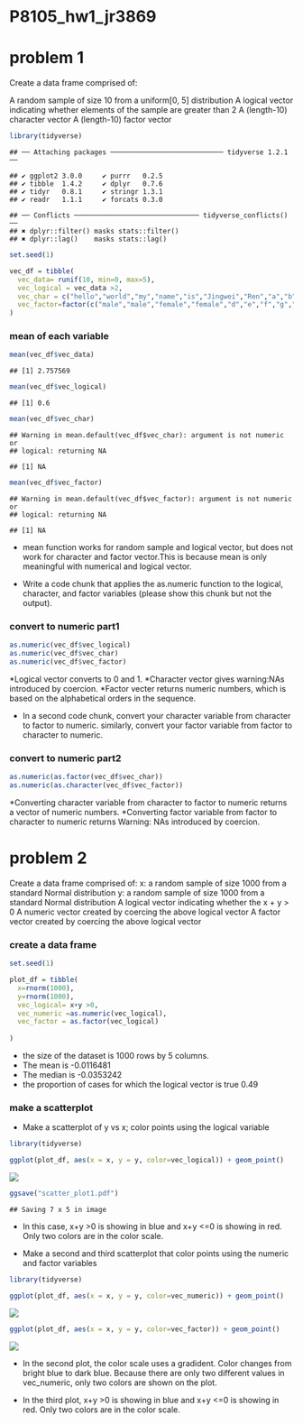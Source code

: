 P8105\_hw1\_jr3869
================

problem 1
=========

Create a data frame comprised of:

A random sample of size 10 from a uniform\[0, 5\] distribution A logical vector indicating whether elements of the sample are greater than 2 A (length-10) character vector A (length-10) factor vector

``` r
library(tidyverse)
```

    ## ── Attaching packages ──────────────────────────── tidyverse 1.2.1 ──

    ## ✔ ggplot2 3.0.0     ✔ purrr   0.2.5
    ## ✔ tibble  1.4.2     ✔ dplyr   0.7.6
    ## ✔ tidyr   0.8.1     ✔ stringr 1.3.1
    ## ✔ readr   1.1.1     ✔ forcats 0.3.0

    ## ── Conflicts ─────────────────────────────── tidyverse_conflicts() ──
    ## ✖ dplyr::filter() masks stats::filter()
    ## ✖ dplyr::lag()    masks stats::lag()

``` r
set.seed(1)

vec_df = tibble(
  vec_data= runif(10, min=0, max=5),
  vec_logical = vec_data >2,
  vec_char = c("hello","world","my","name","is","Jingwei","Ren","a","b","c"),
  vec_factor=factor(c("male","male","female","female","d","e","f","g","h","i"))
)
```

### mean of each variable

``` r
mean(vec_df$vec_data)
```

    ## [1] 2.757569

``` r
mean(vec_df$vec_logical)
```

    ## [1] 0.6

``` r
mean(vec_df$vec_char)
```

    ## Warning in mean.default(vec_df$vec_char): argument is not numeric or
    ## logical: returning NA

    ## [1] NA

``` r
mean(vec_df$vec_factor)
```

    ## Warning in mean.default(vec_df$vec_factor): argument is not numeric or
    ## logical: returning NA

    ## [1] NA

-   mean function works for random sample and logical vector, but does not work for character and factor vector.This is because mean is only meaningful with numerical and logical vector.

-   Write a code chunk that applies the as.numeric function to the logical, character, and factor variables (please show this chunk but not the output).

### convert to numeric part1

``` r
as.numeric(vec_df$vec_logical)
as.numeric(vec_df$vec_char)
as.numeric(vec_df$vec_factor)
```

*Logical vector converts to 0 and 1. *Character vector gives warning:NAs introduced by coercion. \*Factor vecter returns numeric numbers, which is based on the alphabetical orders in the sequence.

-   In a second code chunk, convert your character variable from character to factor to numeric. similarly, convert your factor variable from factor to character to numeric.

### convert to numeric part2

``` r
as.numeric(as.factor(vec_df$vec_char))
as.numeric(as.character(vec_df$vec_factor))
```

*Converting character variable from character to factor to numeric returns a vector of numeric numbers. *Converting factor variable from factor to character to numeric returns Warning: NAs introduced by coercion.

problem 2
=========

Create a data frame comprised of: x: a random sample of size 1000 from a standard Normal distribution y: a random sample of size 1000 from a standard Normal distribution A logical vector indicating whether the x + y &gt; 0 A numeric vector created by coercing the above logical vector A factor vector created by coercing the above logical vector

### create a data frame

``` r
set.seed(1)

plot_df = tibble(
  x=rnorm(1000),
  y=rnorm(1000),
  vec_logical= x+y >0,
  vec_numeric =as.numeric(vec_logical),
  vec_factor = as.factor(vec_logical)
  
)
```

-   the size of the dataset is 1000 rows by 5 columns.
-   The mean is -0.0116481
-   The median is -0.0353242
-   the proportion of cases for which the logical vector is true 0.49

### make a scatterplot

-   Make a scatterplot of y vs x; color points using the logical variable

``` r
library(tidyverse)

ggplot(plot_df, aes(x = x, y = y, color=vec_logical)) + geom_point()
```

![](p8105_hw1_jr3869_files/figure-markdown_github/plot-1.png)

``` r
ggsave("scatter_plot1.pdf")
```

    ## Saving 7 x 5 in image

-   In this case, x+y &gt;0 is showing in blue and x+y &lt;=0 is showing in red. Only two colors are in the color scale.

-   Make a second and third scatterplot that color points using the numeric and factor variables

``` r
library(tidyverse)

ggplot(plot_df, aes(x = x, y = y, color=vec_numeric)) + geom_point()
```

![](p8105_hw1_jr3869_files/figure-markdown_github/plot2-1.png)

``` r
ggplot(plot_df, aes(x = x, y = y, color=vec_factor)) + geom_point()
```

![](p8105_hw1_jr3869_files/figure-markdown_github/plot2-2.png)

-   In the second plot, the color scale uses a gradident. Color changes from bright blue to dark blue. Because there are only two different values in vec\_numeric, only two colors are shown on the plot.

-   In the third plot, x+y &gt;0 is showing in blue and x+y &lt;=0 is showing in red. Only two colors are in the color scale.
